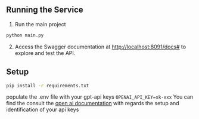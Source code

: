 
## Running the Service
1. Run the main project
```bash
python main.py
```
2. Access the Swagger documentation at [http://localhost:8091/docs#](http://localhost:8091/docs#) to explore and test the API.

## Setup
```bash
pip install -r requirements.txt
```

populate the .env file with your gpt-api keys
`OPENAI_API_KEY=sk-xxx`
You can find the consult the [open ai documentation](https://platform.openai.com/docs/overview) with regards the setup and identification of your api keys